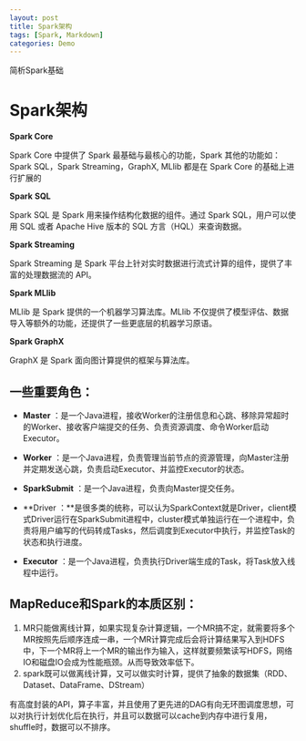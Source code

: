 ```yaml
---
layout: post
title: Spark架构
tags: [Spark, Markdown]
categories: Demo
---
```


简析Spark基础

# Spark架构

**Spark Core**

Spark Core 中提供了 Spark 最基础与最核心的功能，Spark 其他的功能如：Spark SQL，Spark Streaming，GraphX, MLlib 都是在 Spark Core 的基础上进行扩展的

**Spark** **SQL**

Spark SQL 是 Spark 用来操作结构化数据的组件。通过 Spark SQL，用户可以使用 SQL 或者 Apache Hive 版本的 SQL 方言（HQL）来查询数据。

**Spark Streaming**

Spark Streaming 是 Spark 平台上针对实时数据进行流式计算的组件，提供了丰富的处理数据流的 API。

**Spark MLlib**

MLlib 是 Spark 提供的一个机器学习算法库。MLlib 不仅提供了模型评估、数据导入等额外的功能，还提供了一些更底层的机器学习原语。

**Spark GraphX**

GraphX 是 Spark 面向图计算提供的框架与算法库。



## 一些重要角色：

- **Master** ：是一个Java进程，接收Worker的注册信息和心跳、移除异常超时的Worker、接收客户端提交的任务、负责资源调度、命令Worker启动Executor。

- **Worker** ：是一个Java进程，负责管理当前节点的资源管理，向Master注册并定期发送心跳，负责启动Executor、并监控Executor的状态。

- **SparkSubmit** ：是一个Java进程，负责向Master提交任务。

- **Driver ：**是很多类的统称，可以认为SparkContext就是Driver，client模式Driver运行在SparkSubmit进程中，cluster模式单独运行在一个进程中，负责将用户编写的代码转成Tasks，然后调度到Executor中执行，并监控Task的状态和执行进度。

- **Executor** ：是一个Java进程，负责执行Driver端生成的Task，将Task放入线程中运行。

  

## **MapReduce和Spark的本质区别：**

1. MR只能做离线计算，如果实现复杂计算逻辑，一个MR搞不定，就需要将多个MR按照先后顺序连成一串，一个MR计算完成后会将计算结果写入到HDFS中，下一个MR将上一个MR的输出作为输入，这样就要频繁读写HDFS，网络IO和磁盘IO会成为性能瓶颈。从而导致效率低下。
2. spark既可以做离线计算，又可以做实时计算，提供了抽象的数据集（RDD、Dataset、DataFrame、DStream）

有高度封装的API，算子丰富，并且使用了更先进的DAG有向无环图调度思想，可以对执行计划优化后在执行，并且可以数据可以cache到内存中进行复用，shuffle时，数据可以不排序。